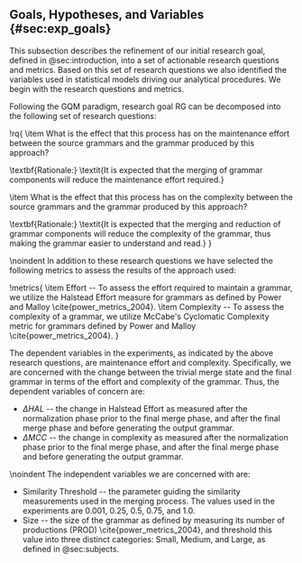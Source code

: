 ## Goals, Hypotheses, and Variables {#sec:exp_goals}

This subsection describes the refinement of our initial research goal, defined in @sec:introduction, into a set of actionable research questions and metrics. Based on this set of research questions we also identified the variables used in statistical models driving our analytical procedures. We begin with the research questions and metrics.

Following the GQM paradigm, research goal RG can be decomposed into the following set of research questions:

!rq{
 \item What is the effect that this process has on the maintenance effort between the source grammars and the grammar produced by this approach?

 \textbf{Rationale:} \textit{It is expected that the merging of grammar components will reduce the maintenance effort required.}

 \item What is the effect that this process has on the complexity between the source grammars and the grammar produced by this approach?

 \textbf{Rationale:} \textit{It is expected that the merging and reduction of grammar components will reduce the complexity of the grammar, thus making the grammar easier to understand and read.}
}

\noindent In addition to these research questions we have selected the following metrics to assess the results of the approach used:

!metrics{
  \item Effort -- To assess the effort required to maintain a grammar, we utilize the Halstead Effort measure for grammars as defined by Power and Malloy \cite{power_metrics_2004}.
  \item Complexity -- To assess the complexity of a grammar, we utilize McCabe's Cyclomatic Complexity metric for grammars defined by Power and Malloy \cite{power_metrics_2004}.
}

The dependent variables in the experiments, as indicated by the above research questions, are maintenance effort and complexity. Specifically, we are concerned with the change between the trivial merge state and the final grammar in terms of the effort and complexity of the grammar. Thus, the dependent variables of concern are:

* $\Delta HAL$ -- the change in Halstead Effort as measured after the normalization phase prior to the final merge phase, and after the final merge phase and before generating the output grammar.
* $\Delta MCC$ -- the change in complexity as measured after the normalization phase prior to the final merge phase, and after the final merge phase and before generating the output grammar.

\noindent The independent variables we are concerned with are:

* Similarity Threshold -- the parameter guiding the similarity measurements used in the merging process. The values used in the experiments are 0.001, 0.25, 0.5, 0.75, and 1.0.
* Size -- the size of the grammar as defined by measuring its number of productions (PROD) \cite{power_metrics_2004}, and threshold this value into three distinct categories: Small, Medium, and Large, as defined in @sec:subjects.
